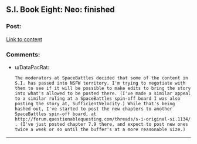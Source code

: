 ## S.I. Book Eight: Neo: finished

### Post:

[Link to content](https://docs.google.com/document/d/1-BfyA18VKxT_TJhfPtvFsj-0d7DY4BS1SLoY8fNfWc4/edit)

### Comments:

- u/DataPacRat:
  ```
  The moderators at SpaceBattles decided that some of the content in S.I. has passed into NSFW territory. I'm trying to negotiate with them to see if it will be possible to make edits to bring the story into what's allowed to be posted there. (I've made a similar appeal to a similar ruling at a SpaceBattles spin-off board I was also posting the story at, SufficientVelocity.) While that's being hashed out, I've started to post the new chapters to another SpaceBattles spin-off board, at http://forum.questionablequesting.com/threads/s-i-original-si.1134/ . (I've just posted chapter 7.9 there, and expect to post new ones twice a week or so until the buffer's at a more reasonable size.)
  ```

---

